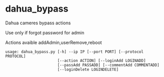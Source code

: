 # dahua_bypass
Dahua cameres bypass actions

Use only if forgot password for admin

Actions avaible addAdmin,userRemove,reboot

```
usage: dahua_bypass.py [-h] --ip IP [--port PORT] [--protocol PROTOCOL]
                       [--action ACTION] [--loginAdd LOGINADD]
                       [--passAdd PASSADD] [--commentAdd COMMENTADD]
                       [--loginDelete LOGINDELETE]
```
